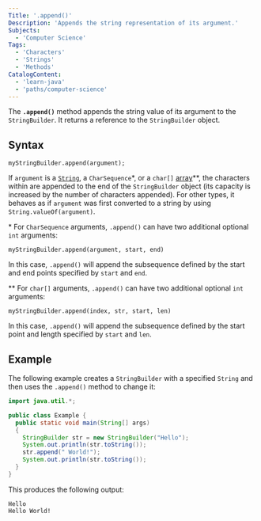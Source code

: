 ```yaml
---
Title: '.append()'
Description: 'Appends the string representation of its argument.'
Subjects:
  - 'Computer Science'
Tags:
  - 'Characters'
  - 'Strings'
  - 'Methods'
CatalogContent:
  - 'learn-java'
  - 'paths/computer-science'
---
```


The **`.append()`** method appends the string value of its argument to the `StringBuilder`. It returns a reference to the `StringBuilder` object.

## Syntax

```pseudo
myStringBuilder.append(argument);
```

If `argument` is a [`String`](https://www.codecademy.com/resources/docs/java/strings), a `CharSequence`\*, or a `char[]` [array](https://www.codecademy.com/resources/docs/java/arrays)\*\*, the characters within are appended to the end of the `StringBuilder` object (its capacity is increased by the number of characters appended). For other types, it behaves as if `argument` was first converted to a string by using `String.valueOf(argument)`.

\* For `CharSequence` arguments, `.append()` can have two additional optional `int` arguments:

```pseudo
myStringBuilder.append(argument, start, end)
```

In this case, `.append()` will append the subsequence defined by the start and end points specified by `start` and `end`.

\*\* For `char[]` arguments, `.append()` can have two additional optional `int` arguments:

```pseudo
myStringBuilder.append(index, str, start, len)
```

In this case, `.append()` will append the subsequence defined by the start point and length specified by `start` and `len`.

## Example

The following example creates a `StringBuilder` with a specified `String` and then uses the `.append()` method to change it:

```java
import java.util.*;

public class Example {
  public static void main(String[] args)
  {
    StringBuilder str = new StringBuilder("Hello");
    System.out.println(str.toString());
    str.append(" World!");
    System.out.println(str.toString());
  }
}
```

This produces the following output:

```shell
Hello
Hello World!
```
